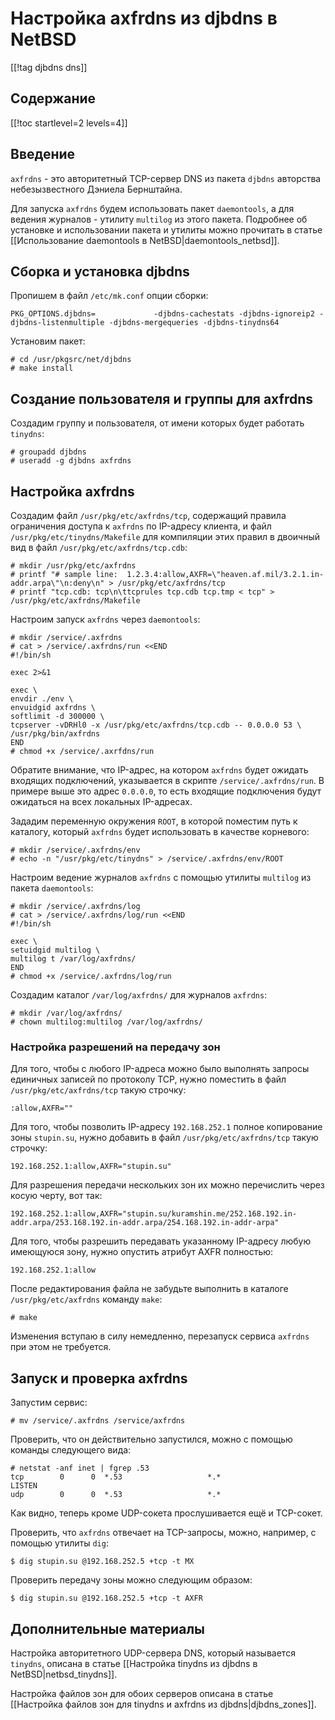 Настройка axfrdns из djbdns в NetBSD
====================================

[[!tag djbdns dns]]

Содержание
----------

[[!toc startlevel=2 levels=4]]

Введение
--------

`axfrdns` - это авторитетный TCP-сервер DNS из пакета `djbdns` авторства небезызвестного Дэниела Бернштайна.

Для запуска `axfrdns` будем использовать пакет `daemontools`, а для ведения журналов - утилиту `multilog` из этого пакета. Подробнее об установке и использовании пакета и утилиты можно прочитать в статье [[Использование daemontools в NetBSD|daemontools_netbsd]].

Сборка и установка djbdns
-------------------------

Пропишем в файл `/etc/mk.conf` опции сборки:

    PKG_OPTIONS.djbdns=             -djbdns-cachestats -djbdns-ignoreip2 -djbdns-listenmultiple -djbdns-mergequeries -djbdns-tinydns64

Установим пакет:

    # cd /usr/pkgsrc/net/djbdns
    # make install

Создание пользователя и группы для axfrdns
------------------------------------------

Создадим группу и пользователя, от имени которых будет работать `tinydns`:

    # groupadd djbdns
    # useradd -g djbdns axfrdns

Настройка axfrdns
-----------------

Создадим файл `/usr/pkg/etc/axfrdns/tcp`, содержащий правила ограничения доступа к `axfrdns` по IP-адресу клиента, и файл `/usr/pkg/etc/tinydns/Makefile` для компиляции этих правил в двоичный вид в файл `/usr/pkg/etc/axfrdns/tcp.cdb`:

    # mkdir /usr/pkg/etc/axfrdns
    # printf "# sample line:  1.2.3.4:allow,AXFR=\"heaven.af.mil/3.2.1.in-addr.arpa\"\n:deny\n" > /usr/pkg/etc/axfrdns/tcp
    # printf "tcp.cdb: tcp\n\ttcprules tcp.cdb tcp.tmp < tcp" > /usr/pkg/etc/axfrdns/Makefile

Настроим запуск `axfrdns` через `daemontools`:

    # mkdir /service/.axfrdns
    # cat > /service/.axfrdns/run <<END
    #!/bin/sh
    
    exec 2>&1
    
    exec \
    envdir ./env \
    envuidgid axfrdns \
    softlimit -d 300000 \
    tcpserver -vDRHl0 -x /usr/pkg/etc/axfrdns/tcp.cdb -- 0.0.0.0 53 \
    /usr/pkg/bin/axfrdns
    END
    # chmod +x /service/.axrfdns/run

Обратите внимание, что IP-адрес, на котором `axfrdns` будет ожидать входящих подключений, указывается в скрипте `/service/.axfrdns/run`. В примере выше это адрес `0.0.0.0`, то есть входящие подключения будут ожидаться на всех локальных IP-адресах.

Зададим переменную окружения `ROOT`, в которой поместим путь к каталогу, который `axfrdns` будет использовать в качестве корневого:

    # mkdir /service/.axfrdns/env
    # echo -n "/usr/pkg/etc/tinydns" > /service/.axfrdns/env/ROOT

Настроим ведение журналов `axfrdns` с помощью утилиты `multilog` из пакета `daemontools`:

    # mkdir /service/.axfrdns/log
    # cat > /service/.axfrdns/log/run <<END
    #!/bin/sh
    
    exec \
    setuidgid multilog \
    multilog t /var/log/axfrdns/
    END
    # chmod +x /service/.axfrdns/log/run

Создадим каталог `/var/log/axfrdns/` для журналов `axfrdns`:

    # mkdir /var/log/axfrdns/
    # chown multilog:multilog /var/log/axfrdns/

### Настройка разрешений на передачу зон

Для того, чтобы с любого IP-адреса можно было выполнять запросы единичных записей по протоколу TCP, нужно поместить в файл `/usr/pkg/etc/axfrdns/tcp` такую строчку:

    :allow,AXFR=""

Для того, чтобы позволить IP-адресу `192.168.252.1` полное копирование зоны `stupin.su`, нужно добавить в файл `/usr/pkg/etc/axfrdns/tcp` такую строчку:

    192.168.252.1:allow,AXFR="stupin.su"

Для разрешения передачи нескольких зон их можно перечислить через косую черту, вот так:

    192.168.252.1:allow,AXFR="stupin.su/kuramshin.me/252.168.192.in-addr.arpa/253.168.192.in-addr.arpa/254.168.192.in-addr-arpa"

Для того, чтобы разрешить передавать указанному IP-адресу любую имеющуюся зону, нужно опустить атрибут AXFR полностью:

    192.168.252.1:allow

После редактирования файла не забудьте выполнить в каталоге `/usr/pkg/etc/axfrdns` команду `make`:

    # make

Изменения вступаю в силу немедленно, перезапуск сервиса `axfrdns` при этом не требуется.

Запуск и проверка axfrdns
-------------------------

Запустим сервис:

    # mv /service/.axfrdns /service/axfrdns

Проверить, что он действительно запустился, можно с помощью команды следующего вида:

    # netstat -anf inet | fgrep .53
    tcp        0      0  *.53                   *.*                    LISTEN
    udp        0      0  *.53                   *.*                   

Как видно, теперь кроме UDP-сокета прослушивается ещё и TCP-сокет.

Проверить, что `axfrdns` отвечает на TCP-запросы, можно, например, с помощью утилиты `dig`:

    $ dig stupin.su @192.168.252.5 +tcp -t MX

Проверить передачу зоны можно следующим образом:

    $ dig stupin.su @192.168.252.5 +tcp -t AXFR

Дополнительные материалы
------------------------

Настройка авторитетного UDP-сервера DNS, который называется `tinydns`, описана в статье [[Настройка tinydns из djbdns в NetBSD|netbsd_tinydns]].

Настройка файлов зон для обоих серверов описана в статье [[Настройка файлов зон для tinydns и axfrdns из djbdns|djbdns_zones]].
